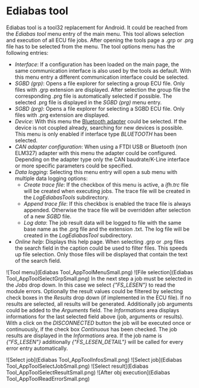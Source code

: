 # Ediabas tool
Ediabas tool is a tool32 replacement for Android. It could be reached from the _Ediabas tool_ menu entry of the main menu. This tool allows selection and execution of all ECU file jobs. After opening the tools page a .grp or .prg file has to be selected from the menu.
The tool options menu has the following entries:
* _Interface_: If a configuration has been loaded on the main page, the same communication interface is also used by the tools as default. With this menu entry a different communication interface could be selected.
* _SGBD (grp)_: Opens a file explorer for selecting a group ECU file. Only files with .grp extension are displayed. After selection the group file the corresponding .prg file is automatically selected if possible. The selected .prg file is displayed in the _SGBD (prg)_ menu entry.
* _SGBD (prg)_: Opens a file explorer for selecting a SGBD ECU file. Only files with .prg extension are displayed.
* _Device_: With this menu the [Bluetooth adapter](#SupportedAdapters) could be selected. If the device is not coupled already, searching for new devices is possible. This menu is only enabled if interface type _BLUETOOTH_ has been selected.
* _CAN adapter configuration_: When using a FTDI USB or Bluetooth (non ELM327) adapter with this menu the adapter could be configured. Depending on the adapter type only the CAN baudrate/K-Line interface or more specific parameters could be specified.
* _Data logging_: Selecting this menu entry will open a sub menu with multiple data logging options:
	* _Create trace file_: If the checkbox of this menu is active, a _ifh.trc_ file will be created when executing jobs. The trace file will be created in the _LogEdiabasTools_ subdirectory.
	* _Append trace file_: If this checkbox is enabled the trace file is always appended. Otherwise the trace file will be overridden after selection of a new _SGBD_ file.
	* _Log data_: The job result data will be logged to file with the same base name as the .prg file and the extension .txt. The log file will be created in the _LogEdiabasTool_ subdirectory.
* _Online help_: Displays this help page.
When selecting .grp or .prg files the search field in the caption could be used to filter files. This speeds up file selection.
Only those files will be displayed that contain the text of the search field.

![Tool menu](Ediabas Tool_AppToolMenuSmall.png) ![File selection](Ediabas Tool_AppToolSelectGrpSmall.png)
In the next step a job must be selected in the _Jobs_ drop down. In this case we select _{"FS_LESEN"}_ to read the module errors.
Optionally the result values could be filtered by selecting check boxes in the _Results_ drop down (if implemented in the ECU file). If no results are selected, all results will be generated.
Additionally job arguments could be added to the _Arguments_ field.
The _Informations_ area displays informations for the last selected field above (job, arguments or results).
With a click on the _DISCONNECTED_ button the job will be executed once or continuously, if the check box _Continuous_ has been checked. The job results are displayed in the _Informations_ area.
If the job name is _{"FS_LESEN"}_ additionally _{"FS_LESEN_DETAIL"}_ will be called for every error entry automatically.

![Select job](Ediabas Tool_AppToolInfosSmall.png) ![Select job](Ediabas Tool_AppToolSelectJobSmall.png) ![Select result](Ediabas Tool_AppToolSelectResultSmall.png) ![After obj execution](Ediabas Tool_AppToolReadErrorSmall.png)
